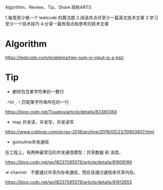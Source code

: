 
Algorithm、Review、Tip、Share 简称ARTS

1.每周至少做一个 leetcode 的算法题 2.阅读并点评至少一篇英文技术文章 3.学习至少一个技术技巧 4.分享一篇有观点和思考的技术文章

# Algorithm
https://leetcode.com/problems/two-sum-iv-input-is-a-bst/


# Tip

* 删除包含某字符串的一整行

`.*ER_.*`,匹配某字符串所在的一行

https://blog.csdn.net/Touatou/article/details/83380364

* map 并发读，并发写，并发读写

https://www.cnblogs.com/qcrao-2018/archive/2019/05/22/10903807.html

* goroutine并发通信

在工程上，有两种最常见的并发通信模型：共享数据 和 消息。

https://blog.csdn.net/wo18237095579/article/details/81909189

=> channel 不要通过共享内存来通信，而应该通过通信来共享内存。

https://blog.csdn.net/wo18237095579/article/details/81912653
